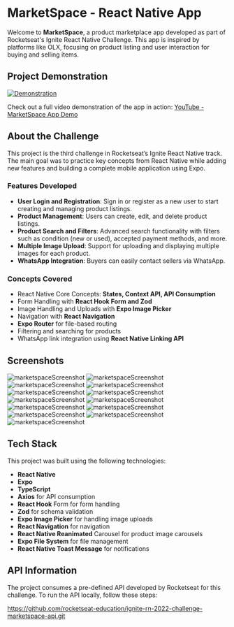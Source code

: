 # MarketSpace - React Native App

Welcome to **MarketSpace**, a product marketplace app developed as part of Rocketseat's Ignite React Native Challenge. This app is inspired by platforms like OLX, focusing on product listing and user interaction for buying and selling items.

## Project Demonstration

[![Demonstration](https://img.youtube.com/vi/OlynaLj62Ug/0.jpg)](https://www.youtube.com/watch?v=OlynaLj62Ug)

Check out a full video demonstration of the app in action: [YouTube - MarketSpace App Demo](https://www.youtube.com/watch?v=OlynaLj62Ug)

## About the Challenge

This project is the third challenge in Rocketseat’s Ignite React Native track. The main goal was to practice key concepts from React Native while adding new features and building a complete mobile application using Expo.

### Features Developed

- **User Login and Registration**: Sign in or register as a new user to start creating and managing product listings.
- **Product Management**: Users can create, edit, and delete product listings.
- **Product Search and Filters**: Advanced search functionality with filters such as condition (new or used), accepted payment methods, and more.
- **Multiple Image Upload**: Support for uploading and displaying multiple images for each product.
- **WhatsApp Integration**: Buyers can easily contact sellers via WhatsApp.

### Concepts Covered

- React Native Core Concepts: **States, Context API, API Consumption**
- Form Handling with **React Hook Form and Zod**
- Image Handling and Uploads with **Expo Image Picker**
- Navigation with **React Navigation**
- **Expo Router** for file-based routing
- Filtering and searching for products
- WhatsApp link integration using **React Native Linking API**

## Screenshots

![marketspaceScreenshot](screenshots/1.png)
![marketspaceScreenshot](screenshots/0.png)
![marketspaceScreenshot](screenshots/2.png)
![marketspaceScreenshot](screenshots/3.png)
![marketspaceScreenshot](screenshots/4.png)
![marketspaceScreenshot](screenshots/5.png)
![marketspaceScreenshot](screenshots/6.png)
![marketspaceScreenshot](screenshots/7.png)
![marketspaceScreenshot](screenshots/8.png)
![marketspaceScreenshot](screenshots/9.png)
![marketspaceScreenshot](screenshots/10.png)
![marketspaceScreenshot](screenshots/11.png)
![marketspaceScreenshot](screenshots/12.png)

## Tech Stack

This project was built using the following technologies:

- **React Native**
- **Expo**
- **TypeScript**
- **Axios** for API consumption
- **React Hook** Form for form handling
- **Zod** for schema validation
- **Expo Image Picker** for handling image uploads
- **React Navigation** for navigation
- **React Native Reanimated** Carousel for product image carousels
- **Expo File System** for file management
- **React Native Toast Message** for notifications

## API Information

The project consumes a pre-defined API developed by Rocketseat for this challenge. To run the API locally, follow these steps:

https://github.com/rocketseat-education/ignite-rn-2022-challenge-marketspace-api.git
